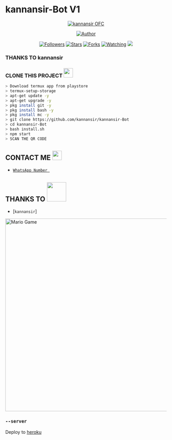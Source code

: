 # kannansir-Bot V1
<p align="center">
<a href="#"><img title="kannansir OFC" src="https://img.shields.io/badge/kannansir-green?colorA=%23ff0000&colorB=%23017e40&style=for-the-badge"></a>
</p>
<p align="center">
<a href="https://github.com/kannansir"><img title="Author" src="https://img.shields.io/badge/AUTHOR-AKSHAY-orange.svg?style=for-the-badge&logo=github"></a>
</p>
<p align="center">
<a href="https://github.com/kannansir/kannansir-Bot/followers"><img title="Followers" src="https://img.shields.io/github/followers/kannansir?color=blue&style=flat-square"></a>
<a href="https://github.com/kannansir/kannansir-Bot/stargazers/"><img title="Stars" src="https://img.shields.io/github/stars/kannansir/kannansir-Botcolor=red&style=flat-square"></a>
<a href="https://github.com/kannansir/kannansir-Bot/network/members"><img title="Forks" src="https://img.shields.io/github/forks/kannansir/kannansir-Bot?color=red&style=flat-square"></a>
<a href="https://github.com/kannansir/kannansir-Bot/watchers"><img title="Watching" src="https://img.shields.io/github/watchers/kannansir/kannansir-Bot?label=Watchers&color=blue&style=flat-square"></a>
<a href="https://hits.seeyoufarm.com"><img src="https://hits.seeyoufarm.com/api/count/incr/badge.svg?url=https%3A%2F%2Fgithub.com%2kannansir%2Fkannansir-Bot&count_bg=%2379C83D&title_bg=%23555555&icon=probot.svg&icon_color=%2300FF6D&title=hits&edge_flat=false"/></a>
</p>
</details>

### THANKS TO kannansir

### CLONE THIS PROJECT  <img src="https://github.com/kannanser/blob/master/Assets/hmm.gif" width="29px">
```bash
> Download termux app from playstore
> termux-setup-storage
> apt-get update -y
> apt-get upgrade -y
> pkg install git -y
> pkg install bash -y
> pkg install mc -y
> git clone https://github.com/kannansir/kannansir-Bot
> cd kannansir-Bot
> bash install.sh
> npm start
> SCAN THE QR CODE
```

## CONTACT ME <img src="https://github.com/kannanser/kannanser/blob/master/Assets/powerup.gif" width="29px">

* [`WhatsApp Number `](https://wa.me/+919633687665)
## THANKS TO <img src="https://github.com/kannanser/kannanser/blob/master/Assets/Handshake.gif" width="60px">

* [`kannansir`]
<img src="https://github.com/kannanser/kannanser/blob/master/Assets/Mario_Gameplay.gif" alt="Mario Game" width="600" />

### `--server`

Deploy to [heroku](https://heroku.com/) 


